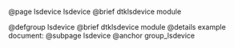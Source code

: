 @page lsdevice lsdevice
@brief dtklsdevice module

@defgroup lsdevice
@brief dtklsdevice module
@details example document:
@subpage lsdevice
@anchor group_lsdevice
